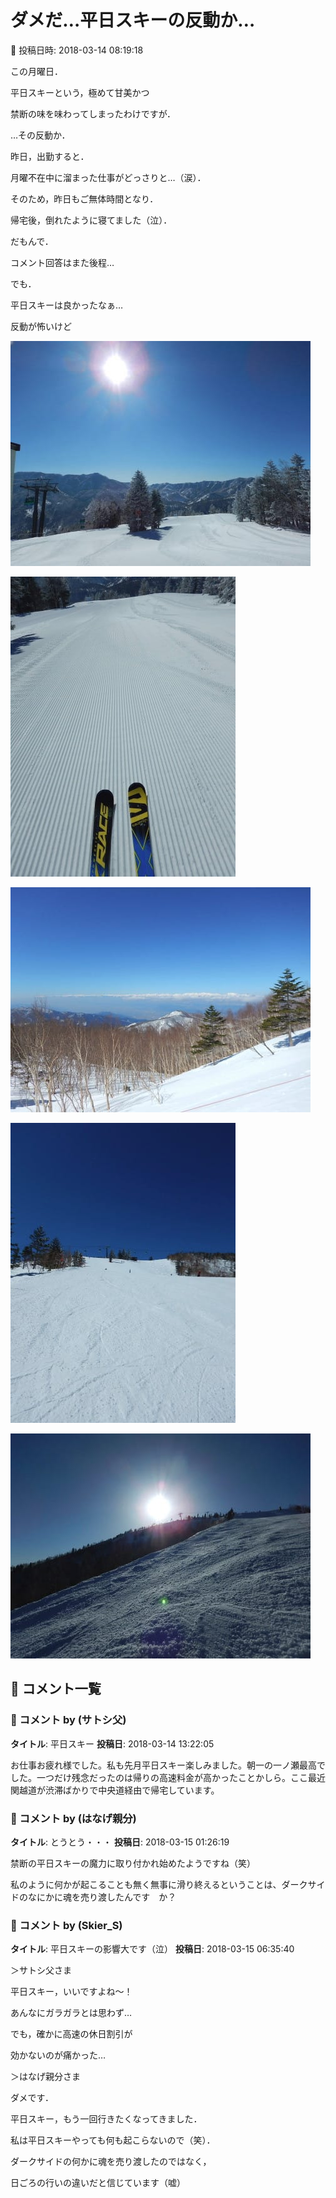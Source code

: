 # ダメだ…平日スキーの反動か…

📅 投稿日時: 2018-03-14 08:19:18

この月曜日．


平日スキーという，極めて甘美かつ


禁断の味を味わってしまったわけですが．





…その反動か．


昨日，出勤すると．


月曜不在中に溜まった仕事がどっさりと…（涙）．


そのため，昨日もご無体時間となり．


帰宅後，倒れたように寝てました（泣）．





だもんで．


コメント回答はまた後程…





でも．


平日スキーは良かったなぁ…


反動が怖いけど







![f060be85e16e25d6717ee077d1dc41ff.jpg](images/f060be85e16e25d6717ee077d1dc41ff.jpg)









![c73acdc4a84b82db8d5799d55a9c1cb8.jpg](images/c73acdc4a84b82db8d5799d55a9c1cb8.jpg)









![aabb00b4d4fb2603cedcc77b6b26e8a1.jpg](images/aabb00b4d4fb2603cedcc77b6b26e8a1.jpg)









![08ba8e9cef0606b3b29e5517499022d1.jpg](images/08ba8e9cef0606b3b29e5517499022d1.jpg)









![ac977f3050c79bca4a1031a158c93974.jpg](images/ac977f3050c79bca4a1031a158c93974.jpg)

## 💬 コメント一覧

### 💬 コメント by (サトシ父)
**タイトル**: 平日スキー
**投稿日**: 2018-03-14 13:22:05

お仕事お疲れ様でした。私も先月平日スキー楽しみました。朝一の一ノ瀬最高でした。一つだけ残念だったのは帰りの高速料金が高かったことかしら。ここ最近関越道が渋滞ばかりで中央道経由で帰宅しています。

### 💬 コメント by (はなげ親分)
**タイトル**: とうとう・・・
**投稿日**: 2018-03-15 01:26:19

禁断の平日スキーの魔力に取り付かれ始めたようですね（笑）

私のように何かが起こることも無く無事に滑り終えるということは、ダークサイドのなにかに魂を売り渡したんです　か？

### 💬 コメント by (Skier_S)
**タイトル**: 平日スキーの影響大です（泣）
**投稿日**: 2018-03-15 06:35:40

＞サトシ父さま

平日スキー，いいですよね～！

あんなにガラガラとは思わず…

でも，確かに高速の休日割引が

効かないのが痛かった…



＞はなげ親分さま

ダメです．

平日スキー，もう一回行きたくなってきました．

私は平日スキーやっても何も起こらないので（笑）．

ダークサイドの何かに魂を売り渡したのではなく，

日ごろの行いの違いだと信じています（嘘）

